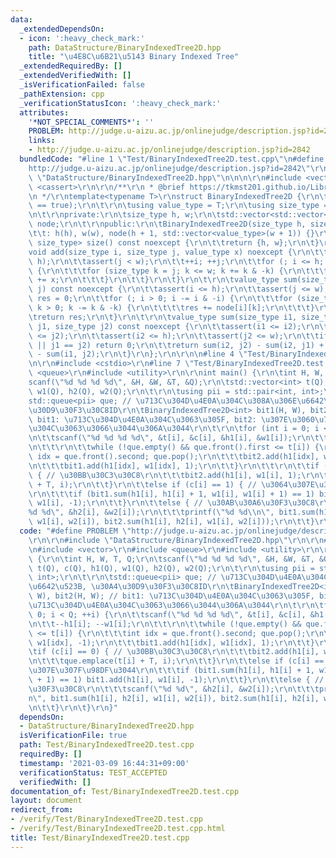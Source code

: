 ```yaml
---
data:
  _extendedDependsOn:
  - icon: ':heavy_check_mark:'
    path: DataStructure/BinaryIndexedTree2D.hpp
    title: "\u4E8C\u6B21\u5143 Binary Indexed Tree"
  _extendedRequiredBy: []
  _extendedVerifiedWith: []
  _isVerificationFailed: false
  _pathExtension: cpp
  _verificationStatusIcon: ':heavy_check_mark:'
  attributes:
    '*NOT_SPECIAL_COMMENTS*': ''
    PROBLEM: http://judge.u-aizu.ac.jp/onlinejudge/description.jsp?id=2842
    links:
    - http://judge.u-aizu.ac.jp/onlinejudge/description.jsp?id=2842
  bundledCode: "#line 1 \"Test/BinaryIndexedTree2D.test.cpp\"\n#define PROBLEM \"\
    http://judge.u-aizu.ac.jp/onlinejudge/description.jsp?id=2842\"\r\n\r\n#line 1\
    \ \"DataStructure/BinaryIndexedTree2D.hpp\"\n\n\n\r\n#include <vector>\r\n#include\
    \ <cassert>\r\n\r\n/**\r\n * @brief https://tkmst201.github.io/Library/DataStructure/BinaryIndexedTree2D.hpp\r\
    \n */\r\ntemplate<typename T>\r\nstruct BinaryIndexedTree2D {\r\n\tstatic_assert(std::is_integral<T>::value\
    \ == true);\r\n\t\r\n\tusing value_type = T;\r\n\tusing size_type = std::size_t;\r\
    \n\t\r\nprivate:\r\n\tsize_type h, w;\r\n\tstd::vector<std::vector<value_type>>\
    \ node;\r\n\t\r\npublic:\r\n\tBinaryIndexedTree2D(size_type h, size_type w)\r\n\
    \t\t: h(h), w(w), node(h + 1, std::vector<value_type>(w + 1)) {}\r\n\t\r\n\tstd::pair<size_type,\
    \ size_type> size() const noexcept {\r\n\t\treturn {h, w};\r\n\t}\r\n\t\r\n\t\
    void add(size_type i, size_type j, value_type x) noexcept {\r\n\t\tassert(i <\
    \ h);\r\n\t\tassert(j < w);\r\n\t\t++i; ++j;\r\n\t\tfor (; i <= h; i += i & -i)\
    \ {\r\n\t\t\tfor (size_type k = j; k <= w; k += k & -k) {\r\n\t\t\t\tnode[i][k]\
    \ += x;\r\n\t\t\t}\r\n\t\t}\r\n\t}\r\n\t\r\n\tvalue_type sum(size_type i, size_type\
    \ j) const noexcept {\r\n\t\tassert(i <= h);\r\n\t\tassert(j <= w);\r\n\t\tvalue_type\
    \ res = 0;\r\n\t\tfor (; i > 0; i -= i & -i) {\r\n\t\t\tfor (size_type k = j;\
    \ k > 0; k -= k & -k) {\r\n\t\t\t\tres += node[i][k];\r\n\t\t\t}\r\n\t\t}\r\n\t\
    \treturn res;\r\n\t}\r\n\t\r\n\tvalue_type sum(size_type i1, size_type i2, size_type\
    \ j1, size_type j2) const noexcept {\r\n\t\tassert(i1 <= i2);\r\n\t\tassert(j1\
    \ <= j2);\r\n\t\tassert(i2 <= h);\r\n\t\tassert(j2 <= w);\r\n\t\tif (i1 == i2\
    \ || j1 == j2) return 0;\r\n\t\treturn sum(i2, j2) - sum(i2, j1) + sum(i1, j1)\
    \ - sum(i1, j2);\r\n\t}\r\n};\r\n\r\n\n#line 4 \"Test/BinaryIndexedTree2D.test.cpp\"\
    \n\r\n#include <cstdio>\r\n#line 7 \"Test/BinaryIndexedTree2D.test.cpp\"\n#include\
    \ <queue>\r\n#include <utility>\r\n\r\nint main() {\r\n\tint H, W, T, Q;\r\n\t\
    scanf(\"%d %d %d %d\", &H, &W, &T, &Q);\r\n\tstd::vector<int> t(Q), c(Q), h1(Q),\
    \ w1(Q), h2(Q), w2(Q);\r\n\t\r\n\tusing pii = std::pair<int, int>;\r\n\t\r\n\t\
    std::queue<pii> que; // \u713C\u304D\u4E0A\u304C\u308A\u306E\u6642\u523B, \u30A4\
    \u30D9\u30F3\u30C8ID\r\n\tBinaryIndexedTree2D<int> bit1(H, W), bit2(H, W); //\
    \ bit1: \u713C\u304D\u4E0A\u304C\u3063\u305F, bit2: \u307E\u3060\u713C\u304D\u4E0A\
    \u304C\u3063\u3066\u3044\u306A\u3044\r\n\t\r\n\tfor (int i = 0; i < Q; ++i) {\r\
    \n\t\tscanf(\"%d %d %d %d\", &t[i], &c[i], &h1[i], &w1[i]);\r\n\t\t--h1[i]; --w1[i];\r\
    \n\t\t\r\n\t\twhile (!que.empty() && que.front().first <= t[i]) {\r\n\t\t\tint\
    \ idx = que.front().second; que.pop();\r\n\t\t\tbit2.add(h1[idx], w1[idx], -1);\r\
    \n\t\t\tbit1.add(h1[idx], w1[idx], 1);\r\n\t\t}\r\n\t\t\r\n\t\tif (c[i] == 0)\
    \ { // \u30BB\u30C3\u30C8\r\n\t\t\tbit2.add(h1[i], w1[i], 1);\r\n\t\t\tque.emplace(t[i]\
    \ + T, i);\r\n\t\t}\r\n\t\telse if (c[i] == 1) { // \u3064\u307E\u307F\u98DF\u3044\
    \r\n\t\t\tif (bit1.sum(h1[i], h1[i] + 1, w1[i], w1[i] + 1) == 1) bit1.add(h1[i],\
    \ w1[i], -1);\r\n\t\t}\r\n\t\telse { // \u30AB\u30A6\u30F3\u30C8\r\n\t\t\tscanf(\"\
    %d %d\", &h2[i], &w2[i]);\r\n\t\t\tprintf(\"%d %d\\n\", bit1.sum(h1[i], h2[i],\
    \ w1[i], w2[i]), bit2.sum(h1[i], h2[i], w1[i], w2[i]));\r\n\t\t}\r\n\t}\r\n}\n"
  code: "#define PROBLEM \"http://judge.u-aizu.ac.jp/onlinejudge/description.jsp?id=2842\"\
    \r\n\r\n#include \"DataStructure/BinaryIndexedTree2D.hpp\"\r\n\r\n#include <cstdio>\r\
    \n#include <vector>\r\n#include <queue>\r\n#include <utility>\r\n\r\nint main()\
    \ {\r\n\tint H, W, T, Q;\r\n\tscanf(\"%d %d %d %d\", &H, &W, &T, &Q);\r\n\tstd::vector<int>\
    \ t(Q), c(Q), h1(Q), w1(Q), h2(Q), w2(Q);\r\n\t\r\n\tusing pii = std::pair<int,\
    \ int>;\r\n\t\r\n\tstd::queue<pii> que; // \u713C\u304D\u4E0A\u304C\u308A\u306E\
    \u6642\u523B, \u30A4\u30D9\u30F3\u30C8ID\r\n\tBinaryIndexedTree2D<int> bit1(H,\
    \ W), bit2(H, W); // bit1: \u713C\u304D\u4E0A\u304C\u3063\u305F, bit2: \u307E\u3060\
    \u713C\u304D\u4E0A\u304C\u3063\u3066\u3044\u306A\u3044\r\n\t\r\n\tfor (int i =\
    \ 0; i < Q; ++i) {\r\n\t\tscanf(\"%d %d %d %d\", &t[i], &c[i], &h1[i], &w1[i]);\r\
    \n\t\t--h1[i]; --w1[i];\r\n\t\t\r\n\t\twhile (!que.empty() && que.front().first\
    \ <= t[i]) {\r\n\t\t\tint idx = que.front().second; que.pop();\r\n\t\t\tbit2.add(h1[idx],\
    \ w1[idx], -1);\r\n\t\t\tbit1.add(h1[idx], w1[idx], 1);\r\n\t\t}\r\n\t\t\r\n\t\
    \tif (c[i] == 0) { // \u30BB\u30C3\u30C8\r\n\t\t\tbit2.add(h1[i], w1[i], 1);\r\
    \n\t\t\tque.emplace(t[i] + T, i);\r\n\t\t}\r\n\t\telse if (c[i] == 1) { // \u3064\
    \u307E\u307F\u98DF\u3044\r\n\t\t\tif (bit1.sum(h1[i], h1[i] + 1, w1[i], w1[i]\
    \ + 1) == 1) bit1.add(h1[i], w1[i], -1);\r\n\t\t}\r\n\t\telse { // \u30AB\u30A6\
    \u30F3\u30C8\r\n\t\t\tscanf(\"%d %d\", &h2[i], &w2[i]);\r\n\t\t\tprintf(\"%d %d\\\
    n\", bit1.sum(h1[i], h2[i], w1[i], w2[i]), bit2.sum(h1[i], h2[i], w1[i], w2[i]));\r\
    \n\t\t}\r\n\t}\r\n}"
  dependsOn:
  - DataStructure/BinaryIndexedTree2D.hpp
  isVerificationFile: true
  path: Test/BinaryIndexedTree2D.test.cpp
  requiredBy: []
  timestamp: '2021-03-09 16:44:31+09:00'
  verificationStatus: TEST_ACCEPTED
  verifiedWith: []
documentation_of: Test/BinaryIndexedTree2D.test.cpp
layout: document
redirect_from:
- /verify/Test/BinaryIndexedTree2D.test.cpp
- /verify/Test/BinaryIndexedTree2D.test.cpp.html
title: Test/BinaryIndexedTree2D.test.cpp
---
```

